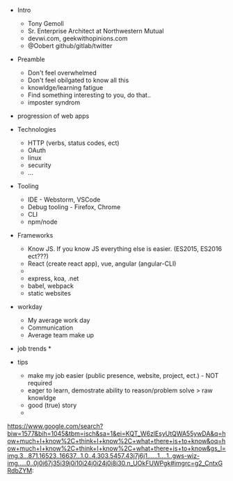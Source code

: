 * Intro
  * Tony Gemoll
  * Sr. Enterprise Architect at Northwestern Mutual
  * devwi.com, geekwithopinions.com
  * @Oobert github/gitlab/twitter

* Preamble
  * Don't feel overwhelmed
  * Don't feel obilgated to know all this
  * knowldge/learning fatigue
  * Find something interesting to you, do that..
  * imposter syndrom

* progression of web apps

* Technologies
  * HTTP (verbs, status codes, ect)
  * OAuth
  * linux
  * security
  * ...

* Tooling
  * IDE - Webstorm, VSCode
  * Debug tooling - Firefox, Chrome
  * CLI
  * npm/node

* Frameworks
  * Know JS. If you know JS everything else is easier. (ES2015, ES2016 ect???)
  * React (create react app), vue, angular (angular-CLI)
  * 
  * express, koa, .net
  * babel, webpack
  * static websites

* workday
  *  My average work day
  *  Communication
  *  Average team make up

* job trends
  * 
  
* tips
  * make my job easier (public presence, website, project, ect.) - NOT required
  * eager to learn, demostrate ability to reason/problem solve > raw knowldge
  * good (true) story
  * 
  
https://www.google.com/search?biw=1577&bih=1045&tbm=isch&sa=1&ei=KQT_W6zlEsyUtQWA55ywDA&q=how+much+I+know%2C+think+I+know%2C+what+there+is+to+know&oq=how+much+I+know%2C+think+I+know%2C+what+there+is+to+know&gs_l=img.3...871.16523..16637...1.0..4.303.5457.43j7j6j1......1....1..gws-wiz-img.....0..0j0i67j35i39j0i10i24j0i24j0i8i30.n_UOkFUWPgk#imgrc=g2_CntxGRdbZYM:

